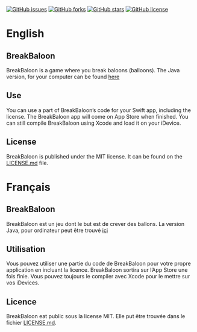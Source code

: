 [![GitHub issues](https://img.shields.io/github/issues/Snowy1803/BreakBaloon-mobile.svg)](https://github.com/Snowy1803/BreakBaloon-mobile/issues) [![GitHub forks](https://img.shields.io/github/forks/Snowy1803/BreakBaloon-mobile.svg)](https://github.com/Snowy1803/BreakBaloon-mobile/network) [![GitHub stars](https://img.shields.io/github/stars/Snowy1803/BreakBaloon-mobile.svg)](https://github.com/Snowy1803/BreakBaloon-mobile/stargazers) [![GitHub license](https://img.shields.io/badge/license-MIT-blue.svg)](https://raw.githubusercontent.com/Snowy1803/BreakBaloon-mobile/master/LICENSE.md)
# English
## BreakBaloon
BreakBaloon is a game where you break baloons (balloons). The Java version, for your computer can be found [here](http://elementalcube.esy.es)
## Use
You can use a part of BreakBaloon’s code for your Swift app, including the license. The BreakBaloon app will come on App Store when finished. You can still compile BreakBaloon using Xcode and load it on your iDevice.
## License
BreakBaloon is published under the MIT license. It can be found on the [LICENSE.md](https://github.com/Snowy1803/BreakBaloon-mobile/blob/master/LICENSE.md) file.
# Français
## BreakBaloon
BreakBaloon est un jeu dont le but est de crever des ballons. La version Java, pour ordinateur peut être trouvé [ici](http://elementalcube.esy.es/article/3)
## Utilisation
Vous pouvez utiliser une partie du code de BreakBaloon pour votre propre application en incluant la licence. BreakBaloon sortira sur l’App Store une fois finie. Vous pouvez toujours le compiler avec Xcode pour le mettre sur vos iDevices.
## Licence
BreakBaloon eat public sous la license MIT. Elle put être trouvée dans le fichier [LICENSE.md](https://github.com/Snowy1803/BreakBaloon-mobile/blob/master/LICENSE.md).